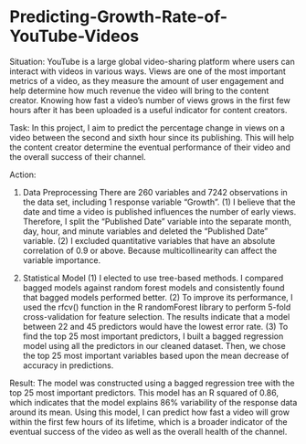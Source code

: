 # Predicting-Growth-Rate-of-YouTube-Videos

Situation: 
YouTube is a large global video-sharing platform where users can interact with videos in various ways. Views are one of the most important metrics of a video, as they measure the amount of user engagement and help determine how much revenue the video will bring to the content creator. Knowing how fast a video’s number of views grows in the first few hours after it has been uploaded is a useful indicator for content creators. 

Task:
In this project, I aim to predict the percentage change in views on a video between the second and sixth hour since its publishing. This will help the content creator determine the eventual performance of their video and the overall success of their channel. 

Action:
1. Data Preprocessing 
There are 260 variables and 7242 observations in the data set, including 1 response variable “Growth”. 
(1)	I believe that the date and time a video is published influences the number of early views. Therefore, I split the “Published Date” variable into the separate month, day, hour, and minute variables and deleted the “Published Date” variable. 
(2)	I excluded quantitative variables that have an absolute correlation of 0.9 or above. Because multicollinearity can affect the variable importance.

2. Statistical Model 
(1)	I elected to use tree-based methods. I compared bagged models against random forest models and consistently found that bagged models performed better. 
(2)	To improve its performance, I used the rfcv() function in the R randomForest library to perform 5-fold cross-validation for feature selection. The results indicate that a model between 22 and 45 predictors would have the lowest error rate. 
(3)	To find the top 25 most important predictors, I built a bagged regression model using all the predictors in our cleaned dataset. Then, we chose the top 25 most important variables based upon the mean decrease of accuracy in predictions.

Result:
The model was constructed using a bagged regression tree with the top 25 most important predictors. This model has an R squared of 0.86, which indicates that the model explains 86% variability of the response data around its mean. Using this model, I can predict how fast a video will grow within the first few hours of its lifetime, which is a broader indicator of the eventual success of the video as well as the overall health of the channel. 
